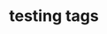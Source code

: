 ---
layout: default
description: :)
location: https://www.epo.org/searching-for-patents/data/bulk-data-sets/docdb.html#tab-1
shortname: test5
tags:
- patents, patent citation to literature, citation, twitter
title: testing tags
uuid: 977277e5-2bca-4d54-8699-b6b32d70b62b
---
